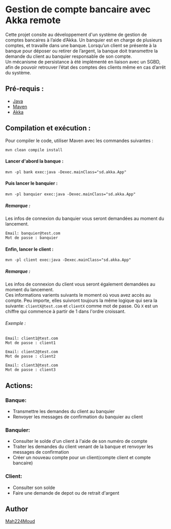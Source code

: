 # Gestion de compte bancaire avec Akka remote

Cette projet consite au développement d'un système de gestion de comptes bancaires à l’aide d’Akka. Un banquier
est en charge de plusieurs comptes, et travaille dans une banque. Lorsqu’un client se présente à la banque pour déposer ou retirer de l’argent, la banque doit transmettre la demande du client au banquier responsable de son compte.  
Un mécanisme de persistance à été implémenté en liaison avec un SGBD, afin de pouvoir retrouver l’état des comptes des clients même en cas d’arrêt du système.

## Pré-requis :

- [Java](https://www.java.com/fr/)
- [Maven](https://maven.apache.org/)
- [Akka](https://akka.io/)

## Compilation et exécution :

Pour compiler le code, utiliser Maven avec les commandes suivantes :

```
mvn clean compile install
```

#### Lancer d'abord la banque :

```
mvn -pl bank exec:java -Dexec.mainClass="sd.akka.App"
```

#### Puis lancer le banquier :

```
mvn -pl banquier exec:java -Dexec.mainClass="sd.akka.App"
```

##### Remarque :

Les infos de connexion du banquier vous seront demandées au moment du lancement.

```
Email: banquier@test.com
Mot de passe : banquier
```

#### Enfin, lancer le client :

```
mvn -pl client exec:java -Dexec.mainClass="sd.akka.App"
```

##### Remarque :

Les infos de connexion du client vous seront également demandées au moment du lancement.  
Ces informations varients suivants le moment où vous avez accès au compte. Peu importe, elles suivront toujours la même logique qui sera la suivante: `clientX@test.com` et `clientX` comme mot de passe. Où `X` est un chiffre qui commence à partir de 1 dans l'ordre croissant.

###### Exemple :

```
Email: client1@test.com
Mot de passe : client1
```

```
Email: client2@test.com
Mot de passe : client2
```

```
Email: client3@test.com
Mot de passe : client3
```

## Actions:

### Banque:

- Transmettre les demandes du client au banquier
- Renvoyer les messages de confirmation du banquier au client

### Banquier:

- Consulter le solde d'un client à l'aide de son numéro de compte
- Traiter les demandes du client venant de la banque et renvoyer les messages de confirmation
- Créer un nouveau compte pour un client(compte client et compte bancaire)

### Client:

- Consulter son solde
- Faire une demande de depot ou de retrait d'argent

## Author

[Mah224Moud](https://github.com/Mah224Moud)
